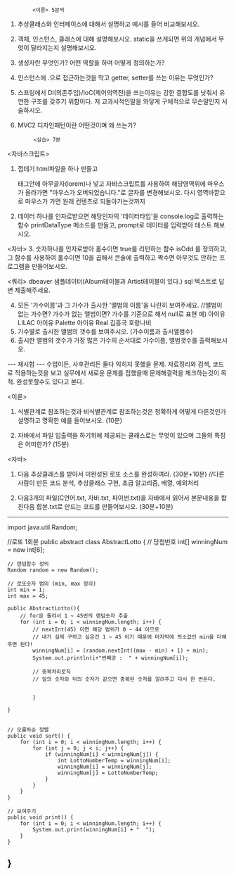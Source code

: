             <이론> 5분씩
1. 추상클래스와 인터페이스에 대해서 설명하고 예시를 들어 비교해보시오.
2. 객체, 인스턴스, 클래스에 대해 설명해보시오.
static을 쓰게되면 위의 개념에서 무엇이 달라지는지 설명해보시오.
3. 생성자란 무엇인가? 어떤 역할을 하며 어떻게 정의하는가?
4. 인스턴스에 .으로 접근하는것을 막고 getter, setter를 쓰는 이유는 무엇인가?
5. 스프링에서 DI(의존주입)/IoC(제어의역전)을 쓰는이유는 강한 결합도를 낮춰서 유연한 구조를 갖추기 위함이다.
저 교과서적인말을 와닿게 구체적으로 무슨말인지 서술하시오.
6. MVC2 디자인패턴이란 어떤것이며 왜 쓰는가?


            <실습> 7분
<자바스크립트>
1. 껍데기 html파일을 하나 만들고 <p>태그안에 아무글자(lorem)나 넣고
자바스크립트를 사용하여 해당영역위에 마우스가 올라가면 "마우스가 오버되었습니다."로 글자를 변경해보시오.
다시 영역바깥으로 마우스가 가면 원래 컨텐츠로 되돌아가는것까지
2.  데이터 하나를 인자로받으면 해당인자의 '데이터타입'을 console.log로 출력하는 함수 printDataType 메소드를 만들고,
prompt로 데이터를 입력받아 테스트 해보시오.

<자바>
3. 숫자하나를 인자로받아 홀수이면 true를 리턴하는 함수 isOdd 를 정의하고,
그 함수를 사용하여 홀수이면 10을 곱해서 콘솔에 출력하고
짝수면 아무것도 안하는 프로그램을 만들어보시오.

<쿼리>
dbeaver 샘플데이터(Album테이블과 Artist테이블이 있다.)
sql  텍스트로 답변 제출해주세요.

4. 모든 '가수이름'과 그 가수가 출시한 '앨범의 이름'을 나란히 보여주세요.
//앨범이 없는 가수면?    가수가 없는 앨범이면?   가수를 기준으로 해서 null로 표현
예)  아이유 LILAC
       아이유  Palette
       아이유   Real
       김흥국  호랑나비
5. 가수별로 출시한 앨범의 갯수를 보여주시오. (가수이름과 출시앨범수)
6. 출시한 앨범의 갯수가 가장 많은 가수의 순서대로 가수이름, 앨범갯수를 출력해보시오.


--- 재시험 ---
수업이든, 사후관리든 둘다 익히지 못했을 문제. 자료정리와 검색, 코드로 적용하는것을 보고 실무에서 새로운 문제를 접했을때 문제해결력을 체크하는것이 목적.
완성못할수도 있다고 본다. 

<이론>
1. 식별관계로 참조하는것과 비식별관계로 참조하는것은 정확하게 어떻게 다른것인가 설명하고  명확한 예를 들어보시오. (10분)

2. 자바에서 파일 입출력을 하기위해 제공되는 클래스로는 무엇이 있으며 그들의 특징은 어떠한가? (15분)

<자바>
1.  다음 추상클래스를 받아서 미완성된 로또 소스를 완성하여라.    (30분+10분)
//다른사람이 만든 코드 분석,  추상클래스 구현,  초급 알고리즘, 배열, 예외처리

2. 다음3개의 파일(C언어.txt, 자바.txt, 파이썬.txt)을 자바에서 읽어서  본문내용을 합친다음 합본.txt로 만드는 코드를 만들어보시오. (30분+10분)


------------------------------------------------------------
import java.util.Random;

//로또 1회분
public abstract class AbstractLotto {
	// 당첨번호
	int[] winningNum = new int[6];
	
	// 랜덤함수 정의
    Random random = new Random();
    
    // 로또숫자 범의 (min, max 정의)
    int min = 1;
    int max = 45;
	
	public AbstractLotto(){
        // for문 돌려서 1 ~ 45번의 랜덤숫자 추출
        for (int i = 0; i < winningNum.length; i++) {
            // nextInt(45) 이면 해당 범위가 0 ~ 44 이므로
            // 내가 실제 구하고 싶은건 1 ~ 45 이기 때문에 마지막에 츼소값인 min을 더해주면 된다!
            winningNum[i] = (random.nextInt((max - min) + 1) + min);
            System.out.println(i+"번째공 :  " + winningNum[i]);
 
            // 중복처리로직
            // 앞의 숫자와 뒤의 숫자가 같으면 중복된 숫자를 알려주고 다시 한 번돈다.

 
            }

	}
	
	
	// 오름차순 정렬
	public void sort() {
		for (int i = 0; i < winningNum.length; i++) {
			for (int j = 0; j < i; j++) {
		        if (winningNum[i] < winningNum[j]) {
		            int LottoNumberTemp = winningNum[i];
		            winningNum[i] = winningNum[j];
		            winningNum[j] = LottoNumberTemp;
		        }
			}
		}
	}
	
	// 보여주기
	public void print() {
        for (int i = 0; i < winningNum.length; i++) {
            System.out.print(winningNum[i] + "  ");
        }
	}
	

}
------------------------------------------------------------